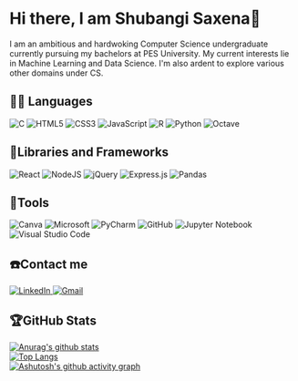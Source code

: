 <h1>Hi there, I am Shubangi Saxena👋</h1>

I am an ambitious and hardwoking Computer Science undergraduate currently pursuing my bachelors at PES University. My current interests lie in Machine Learning and Data Science. I'm also ardent to explore various other domains under CS.

<h2>👨‍💻 Languages</h2>

![C](https://img.shields.io/badge/c-%2300599C.svg?style=for-the-badge&logo=c&logoColor=white)   ![HTML5](https://img.shields.io/badge/html5-%23E34F26.svg?style=for-the-badge&logo=html5&logoColor=white)    ![CSS3](https://img.shields.io/badge/css3-%231572B6.svg?style=for-the-badge&logo=css3&logoColor=white)   ![JavaScript](https://img.shields.io/badge/javascript-%23323330.svg?style=for-the-badge&logo=javascript&logoColor=%23F7DF1E)   ![R](https://img.shields.io/badge/r-%23276DC3.svg?style=for-the-badge&logo=r&logoColor=white)   ![Python](https://img.shields.io/badge/python-3670A0?style=for-the-badge&logo=python&logoColor=ffdd54)   ![Octave](https://img.shields.io/badge/OCTAVE-darkblue?style=for-the-badge&logo=octave&logoColor=fcd683)

<h2>🧰Libraries and Frameworks</h2>

![React](https://img.shields.io/badge/react-%2320232a.svg?style=for-the-badge&logo=react&logoColor=%2361DAFB)   ![NodeJS](https://img.shields.io/badge/node.js-6DA55F?style=for-the-badge&logo=node.js&logoColor=white)   ![jQuery](https://img.shields.io/badge/jquery-%230769AD.svg?style=for-the-badge&logo=jquery&logoColor=white)   ![Express.js](https://img.shields.io/badge/express.js-%23404d59.svg?style=for-the-badge&logo=express&logoColor=%2361DAFB)   ![Pandas](https://img.shields.io/badge/pandas-%23150458.svg?style=for-the-badge&logo=pandas&logoColor=white)

<h2>🔧Tools</h2>

![Canva](https://img.shields.io/badge/Canva-%2300C4CC.svg?style=for-the-badge&logo=Canva&logoColor=white)   ![Microsoft](https://img.shields.io/badge/Microsoft-0078D4?style=for-the-badge&logo=microsoft&logoColor=white)   ![PyCharm](https://img.shields.io/badge/pycharm-143?style=for-the-badge&logo=pycharm&logoColor=black&color=black&labelColor=green)   ![GitHub](https://img.shields.io/badge/github-%23121011.svg?style=for-the-badge&logo=github&logoColor=white)   ![Jupyter Notebook](https://img.shields.io/badge/jupyter-%23FA0F00.svg?style=for-the-badge&logo=jupyter&logoColor=white)   ![Visual Studio Code](https://img.shields.io/badge/Visual%20Studio%20Code-0078d7.svg?style=for-the-badge&logo=visual-studio-code&logoColor=white)

<h2>☎️Contact me</h2>

<a href="https://www.linkedin.com/in/shubangi-saxena">
  <img alt="LinkedIn"     src="https://camo.githubusercontent.com/132b7a57b873b4fb93ee8da5b2eddb70d0afd7a90ed8ab128b5a9247ab47b6aa/68747470733a2f2f696d672e736869656c64732e696f2f62616467652f6c696e6b6564696e2d2532333030373742352e7376673f7374796c653d666f722d7468652d6261646765266c6f676f3d6c696e6b6564696e266c6f676f436f6c6f723d77686974653f" data-canonical-src="https://img.shields.io/badge/linkedin-%230077B5.svg?style=for-the-badge&amp;logo=linkedin&amp;logoColor=white?" style="max-width: 100%;">
</a>
<a href="https://shubangisaxena12@gmail.com" rel="nofollow">
  <img alt="Gmail" src="https://camo.githubusercontent.com/571384769c09e0c66b45e39b5be70f68f552db3e2b2311bc2064f0d4a9f5983b/68747470733a2f2f696d672e736869656c64732e696f2f62616467652f476d61696c2d4431343833363f7374796c653d666f722d7468652d6261646765266c6f676f3d676d61696c266c6f676f436f6c6f723d7768697465" data-canonical-src="https://img.shields.io/badge/Gmail-D14836?style=for-the-badge&amp;logo=gmail&amp;logoColor=white" style="max-width: 100%;">
</a>

<h2>🏆GitHub Stats</h2>

[![Anurag's github stats](https://github-readme-stats.vercel.app/api?username=Shubangi-Saxena)](https://github.com/anuraghazra/github-readme-stats)
<br>
[![Top Langs](https://github-readme-stats.vercel.app/api/top-langs/?username=Shubangi-Saxena)](https://github.com/anuraghazra/github-readme-stats)
<br>
[![Ashutosh's github activity graph](https://activity-graph.herokuapp.com/graph?username=Shubangi-Saxena&theme=rogue)](https://github.com/ashutosh00710/github-readme-activity-graph)


